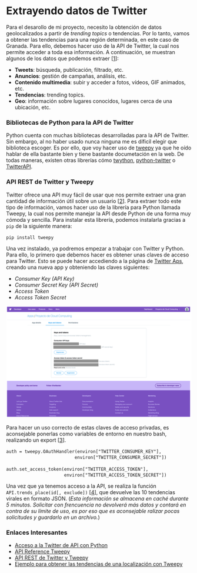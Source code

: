 # Extrayendo datos de Twitter

Para el desarollo de mi proyecto, necesito la obtención de datos geolocalizados a partir de _trending topics_ o tendencias. Por lo tanto, vamos a obtener las tendencias para una región determinada, en este caso de Granada. Para ello, debemos hacer uso de la API de Twitter, la cual nos permite acceder a toda esa información. A continuación, se muestran algunos de los datos que podemos extraer [[1][1]]:

- **Tweets**: búsqueda, publicación, filtrado, etc.
- **Anuncios**: gestión de campañas, análisis, etc.
- **Contenido multimedia**: subir y acceder a fotos, vídeos, GIF animados, etc.
- **Tendencias**: trending topics.
- **Geo**: información sobre lugares conocidos, lugares cerca de una ubicación, etc.

### Bibliotecas de Python para la API de Twitter

Python cuenta con muchas bibliotecas desarrolladas para la API de Twitter. Sin embargo, al no haber usado nunca ninguna me es díficil elegir que biblioteca escoger. Es por ello, que voy hacer uso de [tweepy](https://github.com/tweepy/tweepy) ya que he oído hablar de ella bastante bien y tiene bastante documetación en la web. De todas maneras, existen otras librerías cómo [twython](https://github.com/ryanmcgrath/twython), [python-twitter](https://github.com/bear/python-twitter) o [TwitterAPI](https://github.com/geduldig/TwitterAPI).

### API REST de Twitter y Tweepy

Twitter ofrece una API muy fácil de usar que nos permite extraer una gran cantidad de información útil sobre un usuario [[2][2]]. Para extraer todo este tipo de información, vamos hacer uso de la librería para Python llamada Tweepy, la cual nos permite manejar la API desde Python de una forma muy cómoda y sencilla. Para instalar esta librería, podemos instalarla gracias a `pip` de la siguiente manera:

~~~
pip install tweepy
~~~

Una vez instalado, ya podremos empezar a trabajar con Twitter y Python. Para ello, lo primero que debemos hacer es obtener unas claves de acceso para Twitter. Esto se puede hacer accediendo a la página de [Twitter Aps](https://apps.twitter.com), creando una nueva app y obteniendo las claves siguientes:

- _Consumer Key (API Key)_
- _Consumer Secret Key (API Secret)_
- _Access Token_
- _Access Token Secret_

![](../docs/images/claves_twitter.png)

Para hacer un uso correcto de estas claves de acceso privadas, es aconsejable ponerlas como variables de entorno en nuestro bash, realizando un export [[3][3]].

~~~
auth = tweepy.OAuthHandler(environ["TWITTER_CONSUMER_KEY"],
                          environ["TWITTER_CONSUMER_SECRET"])

auth.set_access_token(environ["TWITTER_ACCESS_TOKEN"],
                      environ["TWITTER_ACCESS_TOKEN_SECRET"])
~~~

Una vez que ya tenemos acceso a la API, se realiza la función `API.trends_place(id[, exclude])` [[4][4]], que devuelve las 10 tendencias virales en formato JSON. (_Esta información se almacena en caché durante 5 minutos. Solicitar con frencuencia no devolverá más datos y contará en contra de su límite de uso, es por eso que es aconsejable ralizar pocas solicitudes y guardarlo en un archivo._)



[1]: https://stackabuse.com/accessing-the-twitter-api-with-python/
[2]: https://geekandtechgirls.github.io/The-Spyder-Girl/project/2017/03/11/extrayendo-datos-twitter.html
[3]: https://github.com/lauramayol/laura_python_core/blob/b0f62fb70ecef0e8f3d5e8476665a48519dfc44e/week_05/mini_projects/api_from_other_apis/tweet.py
[4]: http://docs.tweepy.org/en/v3.5.0/api.html

### Enlaces Interesantes

- [Acceso a la Twitter de API con Python](https://stackabuse.com/accessing-the-twitter-api-with-python/)
- [API Reference Tweepy](http://docs.tweepy.org/en/v3.5.0/api.html)
- [API REST de Twitter y Tweepy](https://geekandtechgirls.github.io/The-Spyder-Girl/project/2017/03/11/extrayendo-datos-twitter.html)
- [Ejemplo para obtener las tendencias de una localización con Tweepy](https://github.com/lauramayol/laura_python_core/blob/b0f62fb70ecef0e8f3d5e8476665a48519dfc44e/week_05/mini_projects/api_from_other_apis/tweet.py)
